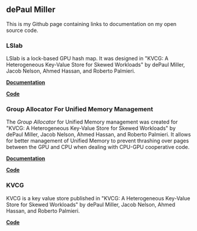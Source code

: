## dePaul Miller

This is my Github page containing links to documentation on my open source code.

### LSlab

LSlab is a lock-based GPU hash map. It was designed in "KVCG: A Heterogeneous Key-Value Store for Skewed Workloads" by dePaul Miller, Jacob Nelson, Ahmed Hassan, and Roberto Palmieri.

[__Documentation__](https://depaulmillz.github.io/lslab/docs/index.html)

[__Code__](https://github.com/depaulmillz/lslab)

### Group Allocator For Unified Memory Management

The _Group Allocator_ for Unified Memory management was created for "KVCG: A Heterogeneous Key-Value Store for Skewed Workloads" by dePaul Miller, Jacob Nelson, Ahmed Hassan, and Roberto Palmieri. It allows for better management of Unified Memory to prevent thrashing over pages between the GPU and CPU when dealing with CPU-GPU cooperative code.

[__Documentation__](https://depaulmillz.github.io/UnifiedMemoryGroupAllocation/docs/index.html)

[__Code__](https://github.com/depaulmillz/UnifiedMemoryGroupAllocation)

### KVCG

KVCG is a key value store published in "KVCG: A Heterogeneous Key-Value Store for Skewed Workloads" by dePaul Miller, Jacob Nelson, Ahmed Hassan, and Roberto Palmieri.

[__Code__](https://github.com/sss-lehigh/KVCG)
